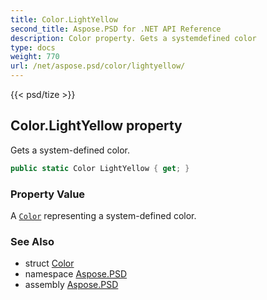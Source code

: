 ```yaml
---
title: Color.LightYellow
second_title: Aspose.PSD for .NET API Reference
description: Color property. Gets a systemdefined color
type: docs
weight: 770
url: /net/aspose.psd/color/lightyellow/
---
```

{{< psd/tize >}}
## Color.LightYellow property

Gets a system-defined color.

```csharp
public static Color LightYellow { get; }
```

### Property Value

A [`Color`](../) representing a system-defined color.

### See Also

* struct [Color](../)
* namespace [Aspose.PSD](../../../aspose.psd/)
* assembly [Aspose.PSD](../../../)


